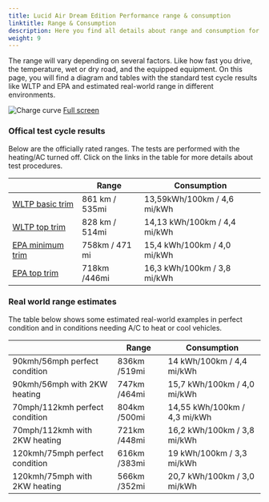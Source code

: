 ```yaml
---
title: Lucid Air Dream Edition Performance range & consumption
linktitle: Range & Consumption
description: Here you find all details about range and consumption for Lucid Air Dream Edition Performance.
weight: 9
---
```

<!-- markdownlint-disable MD033 -->

The range will vary depending on several factors. Like how fast you drive, the temperature, wet or dry road, and the equipped equipment. On this page, you will find a diagram and tables with the standard test cycle results like WLTP and EPA and estimated real-world range in different environments. 

![Charge curve](../range.svg  "Range information")
[Full screen](../range.svg)

### Offical test cycle results

Below are the officially rated ranges. The tests are performed with the heating/AC turned off. Click on the links in the table for more details about test procedures. 

| | Range  | Consumption  |
|----|-----|------|
| [WLTP basic trim](../../../../../guides/understandingrange/wltp/) | 861 km / 535mi |13,59kWh/100km / 4,6 mi/kWh | 
| [WLTP top trim](../../../../../guides/understandingrange/wltp/) | 828 km / 514mi | 14,13 kWh/100km / 4,4 mi/kWh | 
| [EPA minimum trim](../../../../../guides/understandingrange/epa/) | 758km / 471 mi| 15,4 kWh/100km / 4,0 mi/kWh |
| [EPA top trim](../../../../../guides/understandingrange/epa/) | 718km /446mi| 16,3 kWh/100km / 3,8 mi/kWh  |

### Real world range estimates

The table below shows some estimated real-world examples in perfect condition and in conditions needing A/C to heat or cool vehicles. 

| | Range  | Consumption  |
|----|-----|------|
| 90kmh/56mph perfect condition | 836km /519mi| 14 kWh/100km / 4,4 mi/kWh |
| 90kmh/56mph with 2KW heating | 747km /464mi| 15,7 kWh/100km / 4,0 mi/kWh |
| 70mph/112kmh perfect condition | 804km /500mi| 14,55 kWh/100km / 4,3 mi/kWh|
| 70mph/112kmh with 2KW heating | 721km /448mi| 16,2 kWh/100km / 3,8 mi/kWh  |
| 120kmh/75mph perfect condition | 616km /383mi| 19 kWh/100km / 3,3 mi/kWh |
| 120kmh/75mph with 2KW heating | 566km /352mi| 20,7 kWh/100km / 3,0 mi/kWh |
